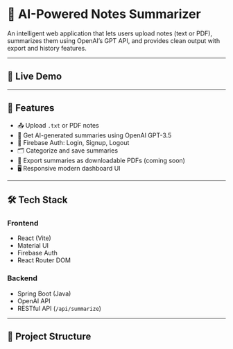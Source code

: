 # 🧠 AI-Powered Notes Summarizer

An intelligent web application that lets users upload notes (text or PDF), summarizes them using OpenAI’s GPT API, and provides clean output with export and history features.

---

## 🚀 Live Demo
---

## 📌 Features

- 📤 Upload `.txt` or PDF notes
- 🤖 Get AI-generated summaries using OpenAI GPT-3.5
- 🔐 Firebase Auth: Login, Signup, Logout
- 🗂 Categorize and save summaries
- 📄 Export summaries as downloadable PDFs (coming soon)
- 🖥 Responsive modern dashboard UI

---

## 🛠 Tech Stack

### Frontend
- React (Vite)
- Material UI
- Firebase Auth
- React Router DOM

### Backend
- Spring Boot (Java)
- OpenAI API
- RESTful API (`/api/summarize`)

---

## 📂 Project Structure

